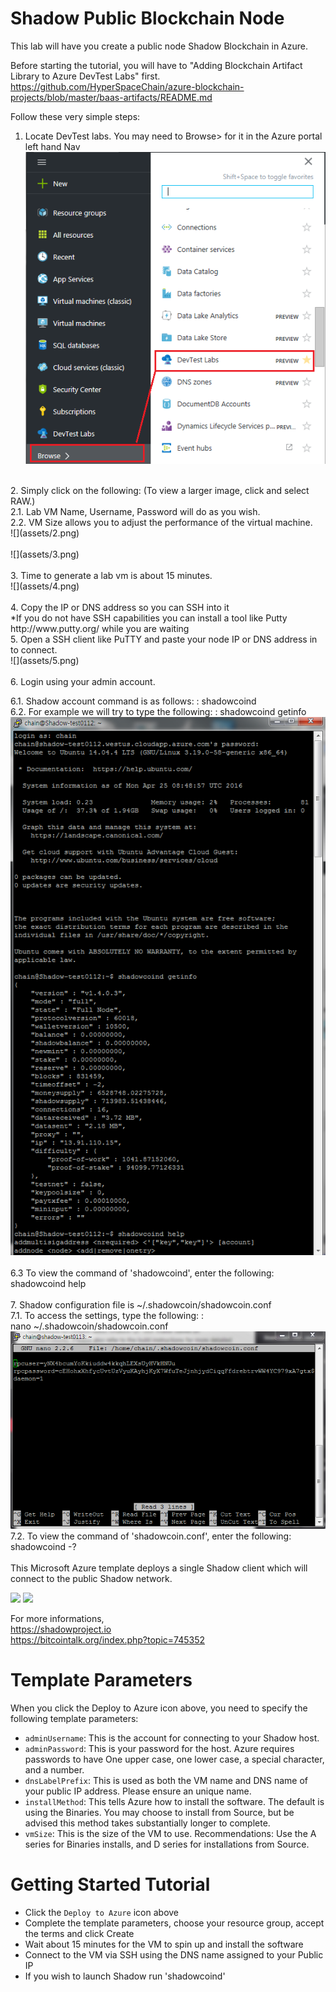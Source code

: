 # Shadow Public Blockchain Node

This lab will have you create a public node Shadow Blockchain in Azure.<br>

Before starting the tutorial, you will have to "Adding Blockchain Artifact Library to Azure DevTest Labs" first. https://github.com/HyperSpaceChain/azure-blockchain-projects/blob/master/baas-artifacts/README.md <br>

Follow these very simple steps:<br>
1. Locate DevTest labs. You may need to Browse> for it in the Azure portal left hand Nav <br>
![](assets/1.png)<br>
<br>
2. Simply click on the following: (To view a larger image, click and select RAW.)<br>
    2.1. Lab VM Name, Username, Password will do as you wish. <br>
    2.2. VM Size allows you to adjust the performance of the virtual machine. <br>
![](assets/2.png)<br>
<br>
![](assets/3.png)<br>
<br>
3. Time to generate a lab vm is about 15 minutes. <br>
![](assets/4.png)<br>
<br>
4. Copy the IP or DNS address so you can SSH into it <br>
*If you do not have SSH capabilities you can install a tool like Putty http://www.putty.org/ while you are waiting <br>
5. Open a SSH client like PuTTY and paste your node IP or DNS address in to connect. <br>
![](assets/5.png)<br>
<br>
6. Login using your admin account. <br>

   6.1. Shadow account command is as follows: : shadowcoind <br>
   6.2. For example we will try to type the following: : shadowcoind getinfo <br>
![](assets/6.png)<br>
<br>
   6.3 To view the command of 'shadowcoind', enter the following: <br>
shadowcoind help <br>
<br>
7. Shadow configuration file is ~/.shadowcoin/shadowcoin.conf <br>
   7.1. To access the settings, type the following: : <br>
		nano ~/.shadowcoin/shadowcoin.conf<br>
![](assets/7.png)<br>
   7.2. To view the command of 'shadowcoin.conf', enter the following: <br>
shadowcoind -? <br>
<br>
This Microsoft Azure template deploys a single Shadow client which will connect to the public Shadow network.

<a href="https://portal.azure.com/#create/Microsoft.Template/uri/https%3A%2F%2Fraw.githubusercontent.com%2FAzure%2Fazure-quickstart-templates%2Fmaster%2Fshadow-on-ubuntu%2Fazuredeploy.json" target="_blank"><img src="http://azuredeploy.net/deploybutton.png"/></a>
<a href="http://armviz.io/#/?load=https%3A%2F%2Fraw.githubusercontent.com%2FAzure%2Fazure-quickstart-templates%2Fmaster%2Fshadow-on-ubuntu%2Fazuredeploy.json" target="_blank"><img src="http://armviz.io/visualizebutton.png"/></a>

For more informations, <br>
https://shadowproject.io <br>
https://bitcointalk.org/index.php?topic=745352 <br>
# Template Parameters

When you click the Deploy to Azure icon above, you need to specify the following template parameters:

* `adminUsername`: This is the account for connecting to your Shadow host.
* `adminPassword`: This is your password for the host.  Azure requires passwords to have One upper case, one lower case, a special character, and a number.
* `dnsLabelPrefix`: This is used as both the VM name and DNS name of your public IP address.  Please ensure an unique name.
* `installMethod`: This tells Azure how to install the software.  The default is using the Binaries.  You may choose to install from Source, but be advised this method takes substantially longer to complete.
* `vmSize`: This is the size of the VM to use.  Recommendations: Use the A series for Binaries installs, and D series for installations from Source.

# Getting Started Tutorial

* Click the `Deploy to Azure` icon above
* Complete the template parameters, choose your resource group, accept the terms and click Create
* Wait about 15 minutes for the VM to spin up and install the software
* Connect to the VM via SSH using the DNS name assigned to your Public IP
* If you wish to launch Shadow run 'shadowcoind'